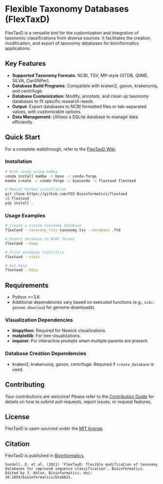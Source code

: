 # Flexible Taxonomy Databases (FlexTaxD)

FlexTaxD is a versatile tool for the customization and integration of taxonomic classifications from diverse sources. It facilitates the creation, modification, and export of taxonomy databases for bioinformatics applications.

## Key Features
- **Supported Taxonomy Formats**: NCBI, TSV, MP-style (GTDB, QIIME, SILVA, CanSNPer).
- **Database Build Programs**: Compatible with kraken2, ganon, krakenuniq, and centrifuge.
- **Database Customization**: Modify, annotate, and clean up taxonomy databases to fit specific research needs.
- **Output**: Export databases to NCBI formatted files or tab-separated values, with customizable options.
- **Data Management**: Utilizes a SQLite database to manage data efficiently.

## Quick Start
For a complete walkthrough, refer to the [FlexTaxD Wiki](https://github.com/FOI-Bioinformatics/flextaxd/wiki).

### Installation
```bash
# With conda using mamba
conda install mamba -n base -c conda-forge
mamba create -c conda-forge -c bioconda -n flextaxd flextaxd

# Manual Python installation
git clone https://github.com/FOI-Bioinformatics/flextaxd
cd flextaxd
pip install .
```

### Usage Examples
```bash
# Create a custom taxonomy database
flextaxd --taxonomy_file taxonomy.tsv --database .ftd

# Export database to NCBI format
flextaxd --dump

# Print database statistics
flextaxd --stats

# Get help
flextaxd --help
```


## Requirements
- Python >=3.6
- Additional dependencies vary based on executed functions (e.g., `ncbi-genome-download` for genome downloads).

### Visualization Dependencies
- **biopython**: Required for Newick visualizations.
- **matplotlib**: For tree visualizations.
- **inquirer**: For interactive prompts when multiple parents are present.

### Database Creation Dependencies
- kraken2, krakenuniq, ganon, centrifuge: Required if `create_database` is used.

## Contributing
Your contributions are welcome! Please refer to the [Contribution Guide](https://github.com/FOI-Bioinformatics/flextaxd/CONTRIBUTING.md) for details on how to submit pull requests, report issues, or request features.

## License
FlexTaxD is open-sourced under the [MIT license](https://github.com/FOI-Bioinformatics/flextaxd/LICENSE).



## Citation
FlexTaxD is published in [Bioinformatics](https://academic.oup.com/bioinformatics/advance-article-abstract/doi/10.1093/bioinformatics/btab621/6361544).
```
Sundell, D. et al. (2021) ‘FlexTaxD: flexible modification of taxonomy databases for improved sequence classification’, Bioinformatics. Edited by J. Kelso. Bioinformatics. doi: 10.1093/bioinformatics/btab621.
```
